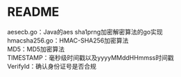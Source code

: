 # README  
aesecb.go：Java的aes sha1prng加密解密算法的go实现  
hmacsha256.go：HMAC-SHA256加密算法  
MD5：MD5加密算法  
TIMESTAMP：毫秒级时间戳以及yyyyMMddHHmmss时间戳  
VerifyId：确认身份证号是否合规  